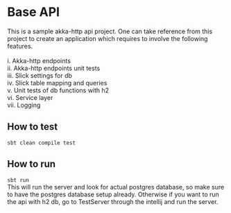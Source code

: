 # Base API
This is a sample akka-http api project. One can take reference from this project to create an application which requires to involve the following features.
</br></br>
i.    Akka-http endpoints </br>
ii.   Akka-http endpoints unit tests </br>
iii.  Slick settings for db </br>
iv.   Slick table mapping and queries </br>
v.    Unit tests of db functions with h2 </br>
vi.   Service layer </br>
vii.  Logging </br>


## How to test
`sbt clean compile test`

## How to run
`sbt run` </br>
This will run the server and look for actual postgres database, so make sure to have the postgres database setup already.
Otherwise if you want to run the api with h2 db, go to TestServer through the intellij and run the server.

